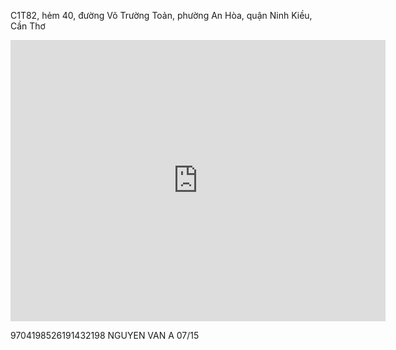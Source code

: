 C1T82, hẻm 40, đường Võ Trường Toản, phường An Hòa, quận Ninh Kiều, Cần Thơ
<iframe src="https://www.google.com/maps/embed?pb=!1m18!1m12!1m3!1d3928.638429576327!2d105.76524067541195!3d10.046665472229249!2m3!1f0!2f0!3f0!3m2!1i1024!2i768!4f13.1!3m3!1m2!1s0x31a0880f08006ffb%3A0x9a745510330faf4e!2zVHLGsOG7nW5nIMSQ4bqhaSBo4buNYyBL4bu5IHRodeG6rXQgLSBDw7RuZyBuZ2jhu4cgQ-G6p24gVGjGoQ!5e0!3m2!1svi!2s!4v1712163686821!5m2!1svi!2s" width="600" height="450" style="border:0;" allowfullscreen="" loading="lazy" referrerpolicy="no-referrer-when-downgrade"></iframe>

9704198526191432198
NGUYEN VAN A
07/15